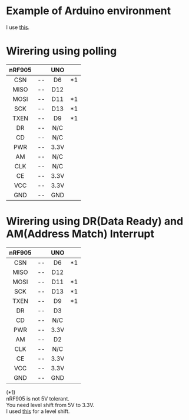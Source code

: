 # Example of Arduino environment   
I use [this](https://github.com/ZakKemble/nRF905-arduino).   

# Wirering using polling

|nRF905||UNO||
|:-:|:-:|:-:|:-:|
|CSN|--|D6|*1|
|MISO|--|D12||
|MOSI|--|D11|*1|
|SCK|--|D13|*1|
|TXEN|--|D9|*1|
|DR|--|N/C||
|CD|--|N/C||
|PWR|--|3.3V||
|AM|--|N/C||
|CLK|--|N/C||
|CE|--|3.3V||
|VCC|--|3.3V||
|GND|--|GND||


# Wirering using DR(Data Ready) and AM(Address Match) Interrupt

|nRF905||UNO||
|:-:|:-:|:-:|:-:|
|CSN|--|D6|*1|
|MISO|--|D12||
|MOSI|--|D11|*1|
|SCK|--|D13|*1|
|TXEN|--|D9|*1|
|DR|--|D3||
|CD|--|N/C||
|PWR|--|3.3V||
|AM|--|D2||
|CLK|--|N/C||
|CE|--|3.3V||
|VCC|--|3.3V||
|GND|--|GND||

(*1)    
nRF905 is not 5V tolerant.   
You need level shift from 5V to 3.3V.   
I used [this](https://www.ti.com/lit/ds/symlink/txs0108e.pdf?ts=1647593549503) for a level shift.   
